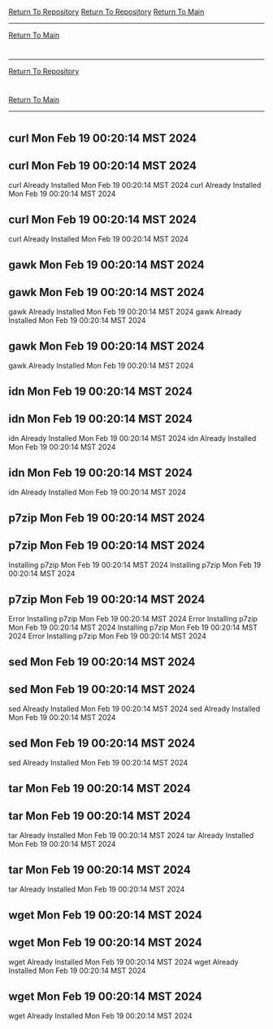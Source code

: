 [Return To Repository](https://github.com/DigitalWarrior/piholeparser/)
[Return To Repository](https://github.com/DigitalWarrior/piholeparser/)
[Return To Main](https://github.com/DigitalWarrior/piholeparser/blob/master/RecentRunLogs/Mainlog.md)
____________________________________
[Return To Main](https://github.com/DigitalWarrior/piholeparser/blob/master/RecentRunLogs/Mainlog.md)
# 
____________________________________
[Return To Repository](https://github.com/DigitalWarrior/piholeparser/)
# 
[Return To Main](https://github.com/DigitalWarrior/piholeparser/blob/master/RecentRunLogs/Mainlog.md)
____________________________________
# 
## curl Mon Feb 19 00:20:14 MST 2024
## curl Mon Feb 19 00:20:14 MST 2024
curl Already Installed Mon Feb 19 00:20:14 MST 2024
curl Already Installed Mon Feb 19 00:20:14 MST 2024
## curl Mon Feb 19 00:20:14 MST 2024
curl Already Installed Mon Feb 19 00:20:14 MST 2024
## gawk Mon Feb 19 00:20:14 MST 2024
## gawk Mon Feb 19 00:20:14 MST 2024
gawk Already Installed Mon Feb 19 00:20:14 MST 2024
gawk Already Installed Mon Feb 19 00:20:14 MST 2024
## gawk Mon Feb 19 00:20:14 MST 2024
gawk Already Installed Mon Feb 19 00:20:14 MST 2024
## idn Mon Feb 19 00:20:14 MST 2024
## idn Mon Feb 19 00:20:14 MST 2024
idn Already Installed Mon Feb 19 00:20:14 MST 2024
idn Already Installed Mon Feb 19 00:20:14 MST 2024
## idn Mon Feb 19 00:20:14 MST 2024
idn Already Installed Mon Feb 19 00:20:14 MST 2024
## p7zip Mon Feb 19 00:20:14 MST 2024
## p7zip Mon Feb 19 00:20:14 MST 2024
Installing p7zip Mon Feb 19 00:20:14 MST 2024
Installing p7zip Mon Feb 19 00:20:14 MST 2024
## p7zip Mon Feb 19 00:20:14 MST 2024
Error Installing p7zip Mon Feb 19 00:20:14 MST 2024
Error Installing p7zip Mon Feb 19 00:20:14 MST 2024
Installing p7zip Mon Feb 19 00:20:14 MST 2024
Error Installing p7zip Mon Feb 19 00:20:14 MST 2024
## sed Mon Feb 19 00:20:14 MST 2024
## sed Mon Feb 19 00:20:14 MST 2024
sed Already Installed Mon Feb 19 00:20:14 MST 2024
sed Already Installed Mon Feb 19 00:20:14 MST 2024
## sed Mon Feb 19 00:20:14 MST 2024
sed Already Installed Mon Feb 19 00:20:14 MST 2024
## tar Mon Feb 19 00:20:14 MST 2024
## tar Mon Feb 19 00:20:14 MST 2024
tar Already Installed Mon Feb 19 00:20:14 MST 2024
tar Already Installed Mon Feb 19 00:20:14 MST 2024
## tar Mon Feb 19 00:20:14 MST 2024
tar Already Installed Mon Feb 19 00:20:14 MST 2024
## wget Mon Feb 19 00:20:14 MST 2024
## wget Mon Feb 19 00:20:14 MST 2024
wget Already Installed Mon Feb 19 00:20:14 MST 2024
wget Already Installed Mon Feb 19 00:20:14 MST 2024
## wget Mon Feb 19 00:20:14 MST 2024
wget Already Installed Mon Feb 19 00:20:14 MST 2024

